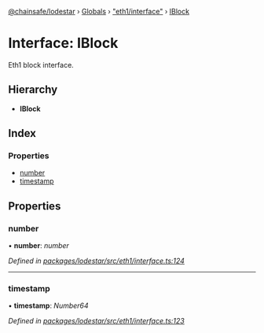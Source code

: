 [@chainsafe/lodestar](../README.md) › [Globals](../globals.md) › ["eth1/interface"](../modules/_eth1_interface_.md) › [IBlock](_eth1_interface_.iblock.md)

# Interface: IBlock

Eth1 block interface.

## Hierarchy

* **IBlock**

## Index

### Properties

* [number](_eth1_interface_.iblock.md#number)
* [timestamp](_eth1_interface_.iblock.md#timestamp)

## Properties

###  number

• **number**: *number*

*Defined in [packages/lodestar/src/eth1/interface.ts:124](https://github.com/ChainSafe/lodestar/blob/f536e8f/packages/lodestar/src/eth1/interface.ts#L124)*

___

###  timestamp

• **timestamp**: *Number64*

*Defined in [packages/lodestar/src/eth1/interface.ts:123](https://github.com/ChainSafe/lodestar/blob/f536e8f/packages/lodestar/src/eth1/interface.ts#L123)*
